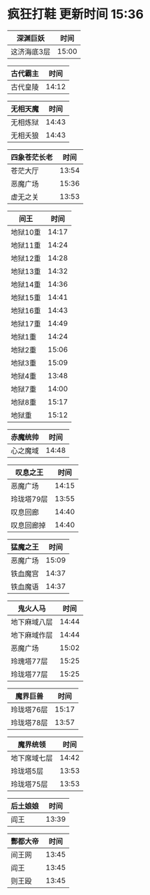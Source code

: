 # 疯狂打鞋 更新时间 15:36

| 深渊巨妖   | 时间    |
|--------|-------|
| 这济海底3层 | 15:00 |

| 古代霸主   | 时间    |
|--------|-------|
| 古代皇陵 | 14:12 |

| 无相天魔   | 时间    |
|--------|-------|
| 无相炼狱 | 14:43 |
| 无相夭狼 | 14:43 |

| 四象苍茫长老   | 时间    |
|--------|-------|
| 苍茫大厅 | 13:54 |
| 恶魔广场 | 15:36 |
| 虚无之关 | 13:53 |

| 间王   | 时间    |
|--------|-------|
| 地狱10重 | 14:17 |
| 地狱11重 | 14:24 |
| 地狱12重 | 14:28 |
| 地狱13重 | 14:32 |
| 地狱14重 | 14:36 |
| 地狱15重 | 14:41 |
| 地狱16重 | 14:43 |
| 地狱17重 | 14:49 |
| 地狱1重 | 14:24 |
| 地狱2重 | 15:06 |
| 地狱3重 | 15:09 |
| 地狱4重 | 13:48 |
| 地狱7重 | 14:00 |
| 地狱8重 | 15:17 |
| 地狱重 | 15:12 |

| 赤魔统帅   | 时间    |
|--------|-------|
| 心之魔域 | 14:48 |

| 叹息之王   | 时间    |
|--------|-------|
| 恶魔广场 | 14:15 |
| 玲珑塔79层 | 13:55 |
| 叹息回廊 | 14:40 |
| 叹息回廊掉 | 14:40 |

| 猛魔之王   | 时间    |
|--------|-------|
| 恶魔广场 | 15:09 |
| 铁血魔宫 | 14:37 |
| 铁血魔语 | 14:37 |

| 鬼火人马   | 时间    |
|--------|-------|
| 地下麻域八层 | 14:44 |
| 地下麻域作层 | 14:44 |
| 恶魔广场 | 15:02 |
| 玲瑰塔77层 | 15:25 |
| 玲珑塔77层 | 15:25 |

| 魔界巨兽   | 时间    |
|--------|-------|
| 玲珑塔76层 | 15:17 |
| 玲珑塔78层 | 13:57 |

| 魔界统领   | 时间    |
|--------|-------|
| 地下席域七层 | 14:42 |
| 玲珑塔5层 | 13:53 |
| 玲珑塔75层 | 13:53 |

| 后土娘娘   | 时间    |
|--------|-------|
| 阎王 | 13:39 |

| 酆都大帝   | 时间    |
|--------|-------|
| 间王网 | 13:45 |
| 阎王 | 13:45 |
| 则王殴 | 13:45 |